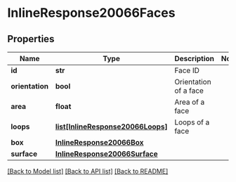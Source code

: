 # InlineResponse20066Faces

## Properties
Name | Type | Description | Notes
------------ | ------------- | ------------- | -------------
**id** | **str** | Face ID | 
**orientation** | **bool** | Orientation of a face | 
**area** | **float** | Area of a face | 
**loops** | [**list[InlineResponse20066Loops]**](InlineResponse20066Loops.md) | Loops of a face | 
**box** | [**InlineResponse20066Box**](InlineResponse20066Box.md) |  | 
**surface** | [**InlineResponse20066Surface**](InlineResponse20066Surface.md) |  | 

[[Back to Model list]](../README.md#documentation-for-models) [[Back to API list]](../README.md#documentation-for-api-endpoints) [[Back to README]](../README.md)


